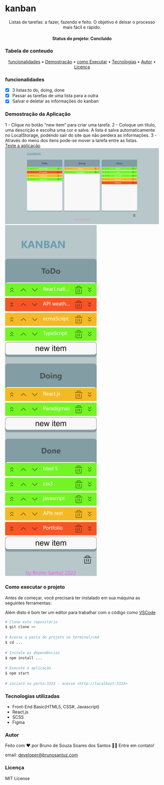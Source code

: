 # kanban
<p align="center">Listas de tarefas: a fazer, fazendo e feito.
O objetivo é deixar o processo mais fácil e rápido. </p>
<h4 align="center"> Status do projeto: Concluido</h4>

### Tabela de conteudo

<p align="center">
<a href="#funcionalidades">funcionalidades</a> • 
<a href="#Demostração-da-Aplicação">Demostração</a> • 
<a href="#Como-executar-o-projeto">como Executar</a> • 
<a href="#Tecnologias-utilizadas">Tecnologias</a> •   
<a href="#autor">Autor</a> •
<a href="#licença">Licença</a> 
</p>

### funcionalidades

- [x] 3 listas:to do, doing, done
- [x] Passar as tarefas de uma lista para a outra
- [x] Salvar e deletar as informações do kanban

### Demostração da Aplicação
1 - Clique no botão “new item” para criar uma tarefa.
2 - Coloque um título, uma descrição e escolha uma cor e salve.
A lista é salva automaticamente no LocalStorage, podendo sair do site que não perdera as informações.
3 - Através do menu dos itens pode-se mover a tarefa entre as listas.
<br>
<a href="https://marvelous-nasturtium-365f62.netlify.app/">Teste a aplicação<a>
<img src="./kanban_web.png">
<img src="./kanban_mob.png" width="300">



### Como executar o projeto
Antes de começar, você precisará ter instalado em sua máquina as seguintes ferramentas:

Além disto é bom ter um editor para trabalhar com o código como [VSCode](https://code.visualstudio.com/)

```bash
# Clone este repositório
$ git clone <>

# Acesse a pasta do projeto no terminal/cmd
$ cd ...

# Instale as dependências
$ npm install ...

# Execute a aplicação 
$ npm start

# inciará na porta:3333 - acesse <http://localhost:3333>
```
            

### Tecnologias utilizadas

* Front-End Basic(HTML5, CSS#, Javascript)
* React.js
* SCSS
* Figma

### Autor
Feito com ❤️ por Bruno de Souza Soares dos Santos 👋🏽 Entre em contato!

email: developer@brunosantuz.com

### Licença
MIT License
